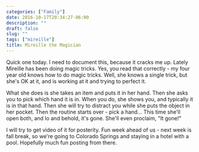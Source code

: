 ```yaml
---
categories: ["Family"]
date: 2016-10-17T20:34:27-06:00
description: ""
draft: false
slug: ""
tags: ["mireille"]
title: Mireille the Magician
---
```


Quick one today. I need to document this, because it cracks me up. Lately Mireille has been doing magic tricks. Yes, you read that correctly - my four year old knows how to do magic tricks. Well, she knows a single trick, but she's OK at it, and is working at it and trying to perfect it.

What she does is she takes an item and puts it in her hand. Then she asks you to pick which hand it is in. When you do, she shows you, and typically it is in that hand. Then she will try to distract you while she puts the object in her pocket. Then the routine starts over - pick a hand... This time she'll open both, and lo and behold, it's gone. She'll even proclaim, "It gone!"

I will try to get video of it for posterity. Fun week ahead of us - next week is fall break, so we're going to Colorado Springs and staying in a hotel with a pool. Hopefully much fun posting from there.
